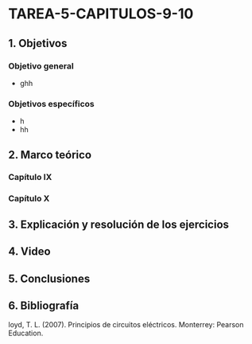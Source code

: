 # TAREA-5-CAPITULOS-9-10
## 1. Objetivos
### Objetivo general
- ghh
### Objetivos específicos
- h
- hh

## 2. Marco teórico
### Capítulo IX
### Capítulo X
## 3. Explicación y resolución de los ejercicios
## 4. Video
## 5. Conclusiones
## 6. Bibliografía

loyd, T. L. (2007). Principios de circuitos eléctricos. Monterrey: Pearson Education.
